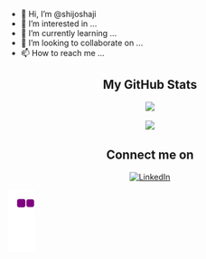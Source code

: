 - 👋 Hi, I’m @shijoshaji
- 👀 I’m interested in ...
- 🌱 I’m currently learning ...
- 💞️ I’m looking to collaborate on ...
- 📫 How to reach me ...


<!---
shijoshaji/shijoshaji is a ✨ special ✨ repository because its `README.md` (this file) appears on your GitHub profile.
You can click the Preview link to take a look at your changes.
--->

<h2 align="center">My GitHub Stats</h2>

<p align="center">
  <img src="https://github-readme-stats.vercel.app/api?username=shijoshaji&show_icons=true&theme=dark">
</p>

<p align="center">
  <img src="https://github-readme-stats.vercel.app/api/top-langs/?username=shijoshaji&&langs_count=5&&theme=dark">
</p>


<h2 align="center">Connect me on</h2>

<p align="center">
  <a href="https://www.linkedin.com/in/shijoshaji/"><img alt="LinkedIn" src="https://img.shields.io/badge/linkedin-%230077B5.svg?style=for-the-badge&logo=linkedin&logoColor=white"></a>
  
</p>

![snake gif](https://github.com/shijoshaji/shijoshaji/blob/output/github-contribution-grid-snake.gif)
